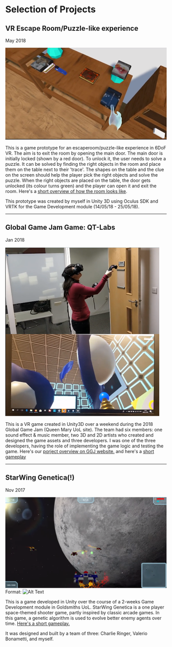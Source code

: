# Selection of Projects

## VR Escape Room/Puzzle-like experience
May 2018

![alt text](https://github.com/cristinadobre/cristinadobre.github.io/blob/master/assets/img/vrthingy.PNG "VR Escape Room")

This is a game prototype for an escaperoom/puzzle-like experience in 6DoF VR. The aim is to exit the room by opening the main door. The main door is initially locked (shown by a red door). To unlock it, the user needs to solve a puzzle. It can be solved by finding the right objects in the room and place them on the table next to their 'trace'. The shapes on the table and the clue on the screen should help the player pick the right objects and solve the puzzle. When the right objects are placed on the table, the door gets unlocked (its colour turns green) and the player can open it and exit the room. Here's a [short overview of how the room looks like](https://www.youtube.com/watch?v=cxV6fWVhEZE).

This prototype was created by myself in Unity 3D using Oculus SDK and VRTK for the Game Development module (14/05/18 - 25/05/18).

---

## Global Game Jam Game: QT-Labs
Jan 2018 

![alt text](https://github.com/cristinadobre/cristinadobre.github.io/blob/master/assets/img/qtlabs.PNG "QT-Labs")

This is a VR game created in Unity3D over a weekend during the 2018 Global Game Jam (Queen Mary UoL site). The team had six members: one sound effect & music member, two 3D and 2D artists who created and designed the game assets and three developers. I was one of the three developers, having the role of implementing the game logic and testing the game. Here's our [porject overview on GGJ website.](https://globalgamejam.org/2018/games/qt-labs) and here's a [short gameplay](https://vimeo.com/253292962)

---

## StarWing Genetica(!)
Nov 2017 

![StarwingGenetica](/assets/img/starwinggenetica.PNG)
Format: ![Alt Text](url)

This is a game developed in Unity over the course of a 2-weeks Game Development module in Goldsmiths UoL. StarWing Genetica is a one player space-themed shooter game, partly inspired by classic arcade games. In this game, a genetic algorithm is used to evolve better enemy agents over time. [Here's a short gameplay.](https://www.youtube.com/watch?v=n4fnTExbxMs&feature=youtu.be)

It was designed and built by a team of three: Charlie Ringer, Valerio Bonametti, and myself.
